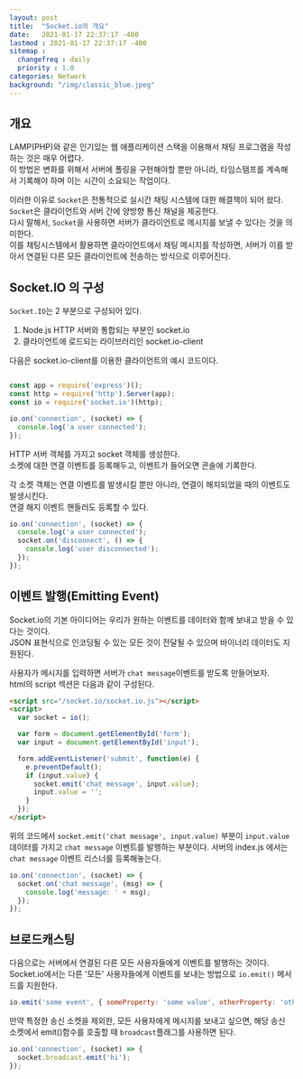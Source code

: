 ```yaml
---
layout: post
title:  "Socket.io의 개요"
date:   2021-01-17 22:37:17 -400
lastmod : 2021-01-17 22:37:17 -400
sitemap :
  changefreq : daily
  priority : 1.0
categories: Network
background: "/img/classic_blue.jpeg"
---
```


## 개요
LAMP(PHP)와 같은 인기있는 웹 애플리케이션 스택을 이용해서 채팅 프로그램을 작성하는 것은 매우 어렵다.  
이 방법은 변화를 위해서 서버에 폴링을 구현해야할 뿐만 아니라, 타임스탬프를 계속해서 기록해야 하며 이는 시간이 소요되는 작업이다.

이러한 이유로 `Socket`은 전통적으로 실시간 채팅 시스템에 대한 해결책이 되어 왔다. 
`Socket`은 클라이언트와 서버 간에 양방향 통신 채널을 제공한다.  
다시 말해서, `Socket`을 사용하면 서버가 클라이언트로 메시지를 보낼 수 있다는 것을 의미한다.  
이를 채팅시스템에서 활용하면 클라이언트에서 채팅 메시지를 작성하면, 서버가 이를 받아서 연결된 다른 모든 클라이언트에 전송하는 방식으로 이루어진다.


## Socket.IO 의 구성
`Socket.IO`는 2 부분으로 구성되어 있다.
1. Node.js HTTP 서버와 통합되는 부분인 socket.io
2. 클라이언트에 로드되는 라이브러리인 socket.io-client

다음은 socket.io-client를 이용한 클라이언트의 예시 코드이다.
```javascript

const app = require('express')();
const http = require('http').Server(app);
const io = require('socket.io')(http);

io.on('connection', (socket) => {
  console.log('a user connected');
});

``` 
HTTP 서버 객체를 가지고 socket 객체를 생성한다.  
소켓에 대한 연결 이벤트를 등록해두고, 이벤트가 들어오면 콘솔에 기록한다.

각 소켓 객체는 연결 이벤트를 발생시킬 뿐만 아니라, 연결이 해지되었을 때의 이벤트도 발생시킨다.  
연결 해지 이벤트 핸들러도 등록할 수 있다.
```javascript
io.on('connection', (socket) => {
  console.log('a user connected');
  socket.on('disconnect', () => {
    console.log('user disconnected');
  });
});
```  

## 이벤트 발행(Emitting Event)
Socket.io의 기본 아이디어는 우리가 원하는 이벤트를 데이터와 함께 보내고 받을 수 있다는 것이다.  
JSON 표현식으로 인코딩될 수 있는 모든 것이 전달될 수 있으며  바이너리 데이터도 지원된다.  

사용자가 메시지를 입력하면 서버가 `chat message`이벤트를 받도록 만들어보자.  
html의 script 섹션은 다음과 같이 구성된다.

```html
<script src="/socket.io/socket.io.js"></script>
<script>
  var socket = io();

  var form = document.getElementById('form');
  var input = document.getElementById('input');

  form.addEventListener('submit', function(e) {
    e.preventDefault();
    if (input.value) {
      socket.emit('chat message', input.value);
      input.value = '';
    }
  });
</script> 
```

위의 코드에서 `socket.emit('chat message', input.value)` 부분이 `input.value` 데이터를 가지고 `chat message` 이벤트를 발행하는 부분이다.
서버의 index.js 에서는 `chat message` 이벤트 리스너를 등록해놓는다.
```javascript
io.on('connection', (socket) => {
  socket.on('chat message', (msg) => {
    console.log('message: ' + msg);
  });
});
```

## 브로드캐스팅
다음으로는 서버에서 연결된 다른 모든 사용자들에게 이벤트를 발행하는 것이다.  
Socket.io에서는 다른 '모든' 사용자들에게 이벤트를 보내는 방법으로 `io.emit()` 메서드를 지원한다.
  
```javascript
io.emit('some event', { someProperty: 'some value', otherProperty: 'other value' }); // This will emit the event to all connected sockets
```

만약 특정한 송신 소켓을 제외한, 모든 사용자에게 메시지를 보내고 싶으면, 해당 송신 소켓에서 emit()함수를 호출할 때 `broadcast`플래그를 사용하면 된다.

```javascript
io.on('connection', (socket) => {
  socket.broadcast.emit('hi');
});
```






